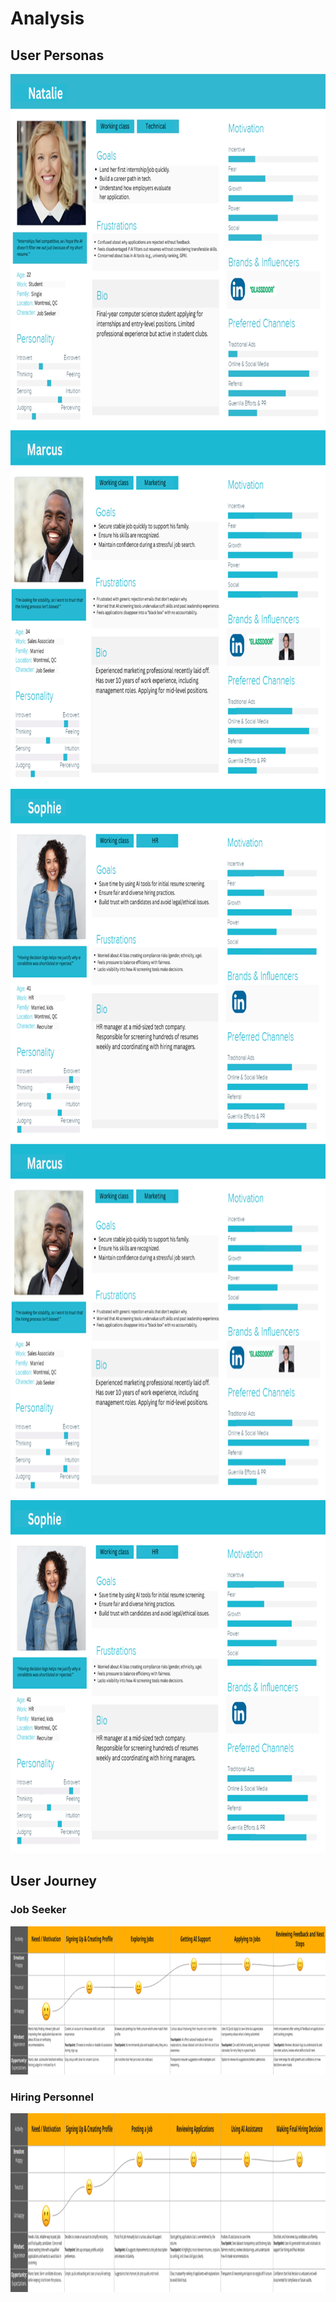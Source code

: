 # Analysis

## User Personas

<img width="808" height="567" alt="image" src="/assets/images/ua-c15268ca67312fb1.xsl" />

<img width="808" height="571" alt="image" src="/assets/images/ua-e8453d0f795f6b29.xsl" />

<img width="808" height="565" alt="image" src="/assets/images/ua-ffc96f94db88687e.xsl" />


<img width="808" height="567" alt="image" src="https://raw.githubusercontent.com/Shredsauce/SOEN_357_Project/main/assets/images/ua-e8453d0f795f6b29.png" />

<img width="808" height="565" alt="image" src="https://raw.githubusercontent.com/Shredsauce/SOEN_357_Project/main/assets/images/ua-ffc96f94db88687e.png" />

## User Journey

### Job Seeker
<img width="975" height="237" alt="image" src="/assets/images/ua-3c84728060341a94.xsl" />

### Hiring Personnel
<img width="975" height="286" alt="image" src="/assets/images/ua-4ef44ffb91625f91.xsl" />
